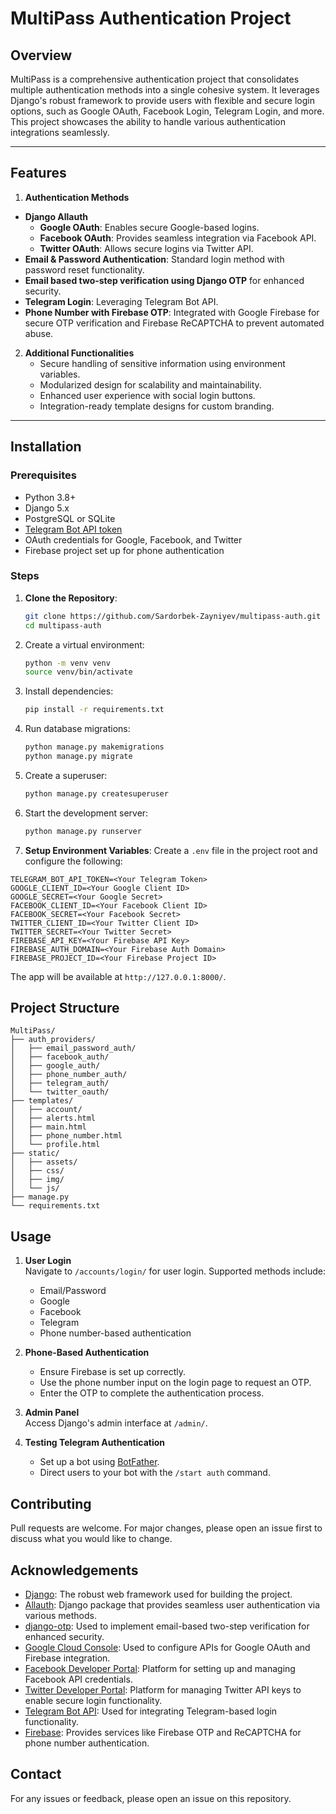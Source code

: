 # MultiPass Authentication Project

## Overview
MultiPass is a comprehensive authentication project that consolidates multiple authentication methods into a single cohesive system. It leverages Django's robust framework to provide users with flexible and secure login options, such as Google OAuth, Facebook Login, Telegram Login, and more. This project showcases the ability to handle various authentication integrations seamlessly.

---

## Features

1. **Authentication Methods**
 - **Django Allauth**
    - **Google OAuth**: Enables secure Google-based logins.
    - **Facebook OAuth**: Provides seamless integration via Facebook API.
    - **Twitter OAuth**: Allows secure logins via Twitter API.
 - **Email & Password Authentication**: Standard login method with password reset functionality.
 - **Email based two-step verification using Django OTP** for enhanced security.
 - **Telegram Login**: Leveraging Telegram Bot API.
 - **Phone Number with Firebase OTP**: Integrated with Google Firebase for secure OTP verification and Firebase ReCAPTCHA to prevent automated abuse.

2. **Additional Functionalities**
   - Secure handling of sensitive information using environment variables.
   - Modularized design for scalability and maintainability.
   - Enhanced user experience with social login buttons.
   - Integration-ready template designs for custom branding.

---

## Installation

### Prerequisites
- Python 3.8+
- Django 5.x
- PostgreSQL or SQLite
- [Telegram Bot API token](https://core.telegram.org/bots#botfather)
- OAuth credentials for Google, Facebook, and Twitter
- Firebase project set up for phone authentication

### Steps

1. **Clone the Repository**:
   ```bash
   git clone https://github.com/Sardorbek-Zayniyev/multipass-auth.git
   cd multipass-auth
   ```

2. Create a virtual environment:
    ```bash
    python -m venv venv
    source venv/bin/activate
    ```

3. Install dependencies:
    ```bash
    pip install -r requirements.txt
    ```

4. Run database migrations:
    ```bash
    python manage.py makemigrations
    python manage.py migrate
    ```

5. Create a superuser:
    ```bash
    python manage.py createsuperuser
    ```

6. Start the development server:
    ```bash
    python manage.py runserver
    ```

7. **Setup Environment Variables**:
   Create a `.env` file in the project root and configure the following:

```
TELEGRAM_BOT_API_TOKEN=<Your Telegram Token>
GOOGLE_CLIENT_ID=<Your Google Client ID>
GOOGLE_SECRET=<Your Google Secret>
FACEBOOK_CLIENT_ID=<Your Facebook Client ID>
FACEBOOK_SECRET=<Your Facebook Secret>
TWITTER_CLIENT_ID=<Your Twitter Client ID>
TWITTER_SECRET=<Your Twitter Secret>
FIREBASE_API_KEY=<Your Firebase API Key>
FIREBASE_AUTH_DOMAIN=<Your Firebase Auth Domain>
FIREBASE_PROJECT_ID=<Your Firebase Project ID>
```
The app will be available at `http://127.0.0.1:8000/`.

## Project Structure

```
MultiPass/
├── auth_providers/
│   ├── email_password_auth/
│   ├── facebook_auth/
│   ├── google_auth/
│   ├── phone_number_auth/
│   ├── telegram_auth/
│   └── twitter_oauth/
├── templates/
│   ├── account/
│   ├── alerts.html
│   ├── main.html
│   ├── phone_number.html
│   └── profile.html
├── static/
│   ├── assets/
│   ├── css/
│   ├── img/
│   └── js/
├── manage.py
└── requirements.txt
```

## Usage

1. **User Login**  
   Navigate to `/accounts/login/` for user login. Supported methods include:
   - Email/Password
   - Google
   - Facebook
   - Telegram
   - Phone number-based authentication

2. **Phone-Based Authentication**  
   - Ensure Firebase is set up correctly.  
   - Use the phone number input on the login page to request an OTP.  
   - Enter the OTP to complete the authentication process.  

3. **Admin Panel**  
   Access Django's admin interface at `/admin/`.  

4. **Testing Telegram Authentication**  
   - Set up a bot using [BotFather](https://core.telegram.org/bots#botfather).  
   - Direct users to your bot with the `/start auth` command.  


## Contributing  
Pull requests are welcome. For major changes, please open an issue first to discuss what you would like to change.  


## Acknowledgements  
- [Django](https://www.djangoproject.com/): The robust web framework used for building the project.  
- [Allauth](https://django-allauth.readthedocs.io/en/latest/): Django package that provides seamless user authentication via various methods.  
- [django-otp](https://django-otp-official.readthedocs.io/en/stable/): Used to implement email-based two-step verification for enhanced security.
- [Google Cloud Console](https://console.cloud.google.com/): Used to configure APIs for Google OAuth and Firebase integration.  
- [Facebook Developer Portal](https://developers.facebook.com/): Platform for setting up and managing Facebook API credentials.  
- [Twitter Developer Portal](https://developer.twitter.com/): Platform for managing Twitter API keys to enable secure login functionality.  
- [Telegram Bot API](https://core.telegram.org/bots/api): Used for integrating Telegram-based login functionality.  
- [Firebase](https://firebase.google.com/): Provides services like Firebase OTP and ReCAPTCHA for phone number authentication.  


## Contact  
For any issues or feedback, please open an issue on this repository.  
